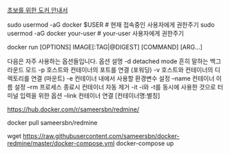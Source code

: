 [초보를 위한 도커 안내서](https://subicura.com/2017/01/19/docker-guide-for-beginners-1.html)

sudo usermod -aG docker $USER # 현재 접속중인 사용자에게 권한주기
sudo usermod -aG docker your-user # your-user 사용자에게 권한주기



docker run [OPTIONS] IMAGE[:TAG|@DIGEST] [COMMAND] [ARG...]

다음은 자주 사용하는 옵션들입니다.
옵션 	설명
-d 	detached mode 흔히 말하는 백그라운드 모드
-p 	호스트와 컨테이너의 포트를 연결 (포워딩)
-v 	호스트와 컨테이너의 디렉토리를 연결 (마운트)
-e 	컨테이너 내에서 사용할 환경변수 설정
–name 	컨테이너 이름 설정
–rm 	프로세스 종료시 컨테이너 자동 제거
-it 	-i와 -t를 동시에 사용한 것으로 터미널 입력을 위한 옵션
–link 	컨테이너 연결 [컨테이너명:별칭]


https://hub.docker.com/r/sameersbn/redmine/

docker pull sameersbn/redmine

wget https://raw.githubusercontent.com/sameersbn/docker-redmine/master/docker-compose.yml
docker-compose up

